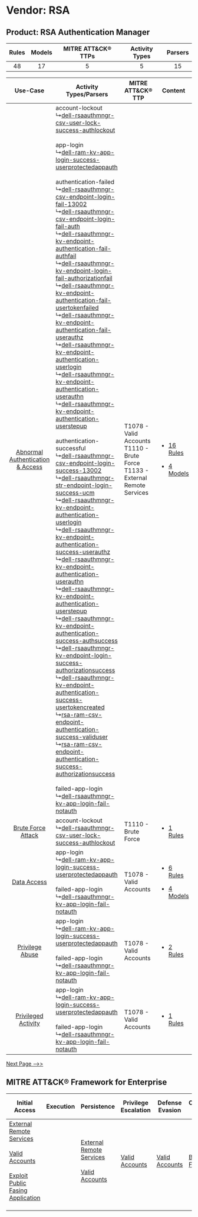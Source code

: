 Vendor: RSA
===========
Product: RSA Authentication Manager
-----------------------------------
| Rules | Models | MITRE ATT&CK® TTPs | Activity Types | Parsers |
|:-----:|:------:|:------------------:|:--------------:|:-------:|
|  48   |   17   |         5          |       5        |   15    |

|    Use-Case    | Activity Types/Parsers    | MITRE ATT&CK® TTP    | Content    |
|:----:| ---- | ---- | ---- |
| [Abnormal Authentication & Access](../../../UseCases/uc_abnormal_authentication_&_access.md) |  account-lockout<br> ↳[dell-rsaauthmngr-csv-user-lock-success-authlockout](Ps/pC_dellrsaauthmngrcsvuserlocksuccessauthlockout.md)<br><br> app-login<br> ↳[dell-ram-kv-app-login-success-userprotectedappauth](Ps/pC_dellramkvapploginsuccessuserprotectedappauth.md)<br><br> authentication-failed<br> ↳[dell-rsaauthmngr-csv-endpoint-login-fail-13002](Ps/pC_dellrsaauthmngrcsvendpointloginfail13002.md)<br> ↳[dell-rsaauthmngr-csv-endpoint-login-fail-auth](Ps/pC_dellrsaauthmngrcsvendpointloginfailauth.md)<br> ↳[dell-rsaauthmngr-kv-endpoint-authentication-fail-authfail](Ps/pC_dellrsaauthmngrkvendpointauthenticationfailauthfail.md)<br> ↳[dell-rsaauthmngr-kv-endpoint-login-fail-authorizationfail](Ps/pC_dellrsaauthmngrkvendpointloginfailauthorizationfail.md)<br> ↳[dell-rsaauthmngr-kv-endpoint-authentication-fail-usertokenfailed](Ps/pC_dellrsaauthmngrkvendpointauthenticationfailusertokenfailed.md)<br> ↳[dell-rsaauthmngr-kv-endpoint-authentication-fail-userauthz](Ps/pC_dellrsaauthmngrkvendpointauthenticationfailuserauthz.md)<br> ↳[dell-rsaauthmngr-kv-endpoint-authentication-userlogin](Ps/pC_dellrsaauthmngrkvendpointauthenticationuserlogin.md)<br> ↳[dell-rsaauthmngr-kv-endpoint-authentication-userauthn](Ps/pC_dellrsaauthmngrkvendpointauthenticationuserauthn.md)<br> ↳[dell-rsaauthmngr-kv-endpoint-authentication-userstepup](Ps/pC_dellrsaauthmngrkvendpointauthenticationuserstepup.md)<br><br> authentication-successful<br> ↳[dell-rsaauthmngr-csv-endpoint-login-success-13002](Ps/pC_dellrsaauthmngrcsvendpointloginsuccess13002.md)<br> ↳[dell-rsaauthmngr-str-endpoint-login-success-ucm](Ps/pC_dellrsaauthmngrstrendpointloginsuccessucm.md)<br> ↳[dell-rsaauthmngr-kv-endpoint-authentication-userlogin](Ps/pC_dellrsaauthmngrkvendpointauthenticationuserlogin.md)<br> ↳[dell-rsaauthmngr-kv-endpoint-authentication-success-userauthz](Ps/pC_dellrsaauthmngrkvendpointauthenticationsuccessuserauthz.md)<br> ↳[dell-rsaauthmngr-kv-endpoint-authentication-userauthn](Ps/pC_dellrsaauthmngrkvendpointauthenticationuserauthn.md)<br> ↳[dell-rsaauthmngr-kv-endpoint-authentication-userstepup](Ps/pC_dellrsaauthmngrkvendpointauthenticationuserstepup.md)<br> ↳[dell-rsaauthmngr-kv-endpoint-authentication-success-authsuccess](Ps/pC_dellrsaauthmngrkvendpointauthenticationsuccessauthsuccess.md)<br> ↳[dell-rsaauthmngr-kv-endpoint-login-success-authorizationsuccess](Ps/pC_dellrsaauthmngrkvendpointloginsuccessauthorizationsuccess.md)<br> ↳[dell-rsaauthmngr-kv-endpoint-authentication-success-usertokencreated](Ps/pC_dellrsaauthmngrkvendpointauthenticationsuccessusertokencreated.md)<br> ↳[rsa-ram-csv-endpoint-authentication-success-validuser](Ps/pC_rsaramcsvendpointauthenticationsuccessvaliduser.md)<br> ↳[rsa-ram-csv-endpoint-authentication-success-authorizationsuccess](Ps/pC_rsaramcsvendpointauthenticationsuccessauthorizationsuccess.md)<br><br> failed-app-login<br> ↳[dell-rsaauthmngr-kv-app-login-fail-notauth](Ps/pC_dellrsaauthmngrkvapploginfailnotauth.md)<br> | T1078 - Valid Accounts<br>T1110 - Brute Force<br>T1133 - External Remote Services<br> | [<ul><li>16 Rules</li></ul><ul><li>4 Models</li></ul>](RM/r_m_rsa_rsa_authentication_manager_Abnormal_Authentication_&_Access.md) |
|    [Brute Force Attack](../../../UseCases/uc_brute_force_attack.md)    |  account-lockout<br> ↳[dell-rsaauthmngr-csv-user-lock-success-authlockout](Ps/pC_dellrsaauthmngrcsvuserlocksuccessauthlockout.md)<br>    | T1110 - Brute Force<br>    | [<ul><li>1 Rules</li></ul>](RM/r_m_rsa_rsa_authentication_manager_Brute_Force_Attack.md)    |
|    [Data Access](../../../UseCases/uc_data_access.md)    |  app-login<br> ↳[dell-ram-kv-app-login-success-userprotectedappauth](Ps/pC_dellramkvapploginsuccessuserprotectedappauth.md)<br><br> failed-app-login<br> ↳[dell-rsaauthmngr-kv-app-login-fail-notauth](Ps/pC_dellrsaauthmngrkvapploginfailnotauth.md)<br>    | T1078 - Valid Accounts<br>    | [<ul><li>6 Rules</li></ul><ul><li>4 Models</li></ul>](RM/r_m_rsa_rsa_authentication_manager_Data_Access.md)    |
|    [Privilege Abuse](../../../UseCases/uc_privilege_abuse.md)    |  app-login<br> ↳[dell-ram-kv-app-login-success-userprotectedappauth](Ps/pC_dellramkvapploginsuccessuserprotectedappauth.md)<br><br> failed-app-login<br> ↳[dell-rsaauthmngr-kv-app-login-fail-notauth](Ps/pC_dellrsaauthmngrkvapploginfailnotauth.md)<br>    | T1078 - Valid Accounts<br>    | [<ul><li>2 Rules</li></ul>](RM/r_m_rsa_rsa_authentication_manager_Privilege_Abuse.md)    |
|    [Privileged Activity](../../../UseCases/uc_privileged_activity.md)    |  app-login<br> ↳[dell-ram-kv-app-login-success-userprotectedappauth](Ps/pC_dellramkvapploginsuccessuserprotectedappauth.md)<br><br> failed-app-login<br> ↳[dell-rsaauthmngr-kv-app-login-fail-notauth](Ps/pC_dellrsaauthmngrkvapploginfailnotauth.md)<br>    | T1078 - Valid Accounts<br>    | [<ul><li>1 Rules</li></ul>](RM/r_m_rsa_rsa_authentication_manager_Privileged_Activity.md)    |
[Next Page -->>](2_ds_rsa_rsa_authentication_manager.md)

MITRE ATT&CK® Framework for Enterprise
--------------------------------------
| Initial Access                                                                                                                                                                                                                         | Execution | Persistence                                                                                                                                      | Privilege Escalation                                                | Defense Evasion                                                     | Credential Access                                                | Discovery | Lateral Movement | Collection | Command and Control                                                                                                                       | Exfiltration | Impact |
| -------------------------------------------------------------------------------------------------------------------------------------------------------------------------------------------------------------------------------------- | --------- | ------------------------------------------------------------------------------------------------------------------------------------------------ | ------------------------------------------------------------------- | ------------------------------------------------------------------- | ---------------------------------------------------------------- | --------- | ---------------- | ---------- | ----------------------------------------------------------------------------------------------------------------------------------------- | ------------ | ------ |
| [External Remote Services](https://attack.mitre.org/techniques/T1133)<br><br>[Valid Accounts](https://attack.mitre.org/techniques/T1078)<br><br>[Exploit Public Fasing Application](https://attack.mitre.org/techniques/T1190)<br><br> |           | [External Remote Services](https://attack.mitre.org/techniques/T1133)<br><br>[Valid Accounts](https://attack.mitre.org/techniques/T1078)<br><br> | [Valid Accounts](https://attack.mitre.org/techniques/T1078)<br><br> | [Valid Accounts](https://attack.mitre.org/techniques/T1078)<br><br> | [Brute Force](https://attack.mitre.org/techniques/T1110)<br><br> |           |                  |            | [Proxy: Multi-hop Proxy](https://attack.mitre.org/techniques/T1090/003)<br><br>[Proxy](https://attack.mitre.org/techniques/T1090)<br><br> |              |        |